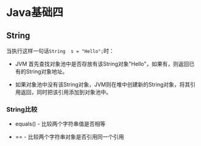 # Java基础四

## String

当执行这样一句话`String  s = "Hello";`时：

* JVM 首先查找对象池中是否存放有该String对象"Hello"，如果有，则返回已有的String对象地址。

* 如果对象池中没有该String对象，JVM则在堆中创建新的String对象，将其引用返回，同时把该引用添加到对象池中。

### String比较

* equals() - 比较两个字符串值是否相等

* == - 比较两个字符串对象是否引用同一个引用
